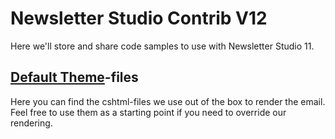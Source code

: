 # Newsletter Studio Contrib V12

Here we'll store and share code samples to use with Newsletter Studio 11.

## [Default Theme](Default-Theme)-files
Here you can find the cshtml-files we use out of the box to render the email. Feel free to use them as a starting point if you need to override our rendering.